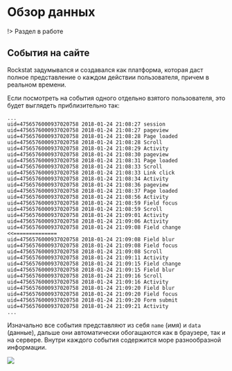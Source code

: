 # Обзор данных

!> Раздел в работе

## События на сайте

Rockstat задумывался и создавался как платформа, которая даст полное представление о каждом действии пользователя, причем в реальном времени.

Если посмотреть на события одного отдельно взятого пользователя, это будет выглядеть приблизительно так:

```
...
uid=4756576000937020758 2018-01-24 21:08:27 session
uid=4756576000937020758 2018-01-24 21:08:27 pageview
uid=4756576000937020758 2018-01-24 21:08:28 Page loaded
uid=4756576000937020758 2018-01-24 21:08:28 Scroll
uid=4756576000937020758 2018-01-24 21:08:29 Activity
uid=4756576000937020758 2018-01-24 21:08:30 pageview
uid=4756576000937020758 2018-01-24 21:08:31 Page loaded
uid=4756576000937020758 2018-01-24 21:08:33 Scroll
uid=4756576000937020758 2018-01-24 21:08:33 Link click
uid=4756576000937020758 2018-01-24 21:08:34 Activity
uid=4756576000937020758 2018-01-24 21:08:36 pageview
uid=4756576000937020758 2018-01-24 21:08:37 Page loaded
uid=4756576000937020758 2018-01-24 21:08:56 Activity
uid=4756576000937020758 2018-01-24 21:08:59 Field focus
uid=4756576000937020758 2018-01-24 21:08:59 Scroll
uid=4756576000937020758 2018-01-24 21:09:01 Activity
uid=4756576000937020758 2018-01-24 21:09:06 Activity
uid=4756576000937020758 2018-01-24 21:09:08 Field change <<==============
uid=4756576000937020758 2018-01-24 21:09:08 Field blur
uid=4756576000937020758 2018-01-24 21:09:08 Field focus
uid=4756576000937020758 2018-01-24 21:09:08 Scroll
uid=4756576000937020758 2018-01-24 21:09:11 Activity
uid=4756576000937020758 2018-01-24 21:09:15 Field change
uid=4756576000937020758 2018-01-24 21:09:15 Field blur
uid=4756576000937020758 2018-01-24 21:09:16 Scroll
uid=4756576000937020758 2018-01-24 21:09:16 Activity
uid=4756576000937020758 2018-01-24 21:09:20 Field blur
uid=4756576000937020758 2018-01-24 21:09:20 Field focus
uid=4756576000937020758 2018-01-24 21:09:20 Form submit
uid=4756576000937020758 2018-01-24 21:09:21 Activity
...
```
Изначально все события представляют из себя `name` (имя) и `data` (данные),
дальше они автоматически обогащаются как в браузере, так и на сервере.
Внутри каждого события содержится море разнообразной информации.

![](_media/data_overview/grafana_observe.png)
